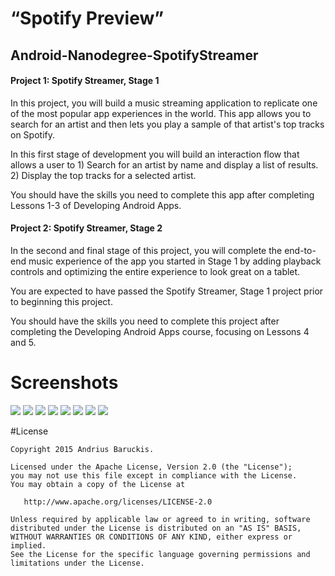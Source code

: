 # “Spotify Preview” 
## Android-Nanodegree-SpotifyStreamer


#### Project 1: Spotify Streamer, Stage 1

In this project, you will build a music streaming application to replicate one of the most popular app experiences in the world. This app allows you to search for an artist and then lets you play a sample of that artist's top tracks on Spotify.

In this first stage of development you will build an interaction flow that allows a user to 1) Search for an artist by name and display a list of results. 2) Display the top tracks for a selected artist.

You should have the skills you need to complete this app after completing Lessons 1-3 of Developing Android Apps.


#### Project 2: Spotify Streamer, Stage 2

In the second and final stage of this project, you will complete the end-to-end music experience of the app you started in Stage 1 by adding playback controls and optimizing the entire experience to look great on a tablet.

You are expected to have passed the Spotify Streamer, Stage 1 project prior to beginning this project.

You should have the skills you need to complete this project after completing the Developing Android Apps course, focusing on Lessons 4 and 5.


# Screenshots
![](/SpotifyStreamer/publishing/screenshots/resized/Phone-Samsung-Galaxy-S5-01.png) ![](/SpotifyStreamer/publishing/screenshots/resized/Phone-Samsung-Galaxy-S5-02.png) ![](/SpotifyStreamer/publishing/screenshots/resized/Phone-Samsung-Galaxy-S5-03.png)   ![](/SpotifyStreamer/publishing/screenshots/resized/Phone-Samsung-Galaxy-S5-06.png) ![](/SpotifyStreamer/publishing/screenshots/resized/Phone-Samsung-Galaxy-S5-07.png) ![](/SpotifyStreamer/publishing/screenshots/resized/Tablet-Google-Nexus-7-01.png) ![](/SpotifyStreamer/publishing/screenshots/resized/Tablet-Google-Nexus-7-02.png) 
![](/SpotifyStreamer/publishing/screenshots/resized/Tablet-Google-Nexus-7-03.png) 


#License

    Copyright 2015 Andrius Baruckis.

    Licensed under the Apache License, Version 2.0 (the "License");
    you may not use this file except in compliance with the License.
    You may obtain a copy of the License at

       http://www.apache.org/licenses/LICENSE-2.0

    Unless required by applicable law or agreed to in writing, software
    distributed under the License is distributed on an "AS IS" BASIS,
    WITHOUT WARRANTIES OR CONDITIONS OF ANY KIND, either express or implied.
    See the License for the specific language governing permissions and
    limitations under the License.
